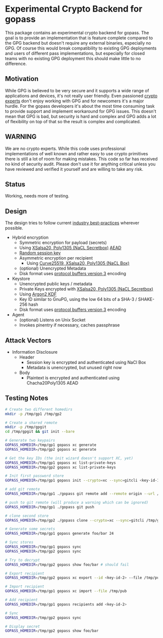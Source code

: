 Experimental Crypto Backend for gopass
======================================

This package contains an experimental crypto backend for gopass.
The goal is to provide an implementation that is feature complete
compared to the GPG backend but doesn't require any external binaries,
especially no GPG. Of course this would break compatibility to existing
GPG deployments and users of different pass implementations, but
especially for closed teams with no existing GPG deployment this should
make little to no difference.

Motivation
----------

While GPG is believed to be very secure and it supports a wide range of
applications and devices, it's not really user friendly. Even passioned
[crypto experts](https://moxie.org/blog/gpg-and-me/) don't enjoy working with GPG and for
newcomers it's a major hurdle. For the gopass developers it's about the
most time consuming task to provide support and implement workaround for
GPG issues. This doesn't mean that GPG is bad, but security is hard and
complex and GPG adds a lot of flexibility on top of that so the result
is complex and complicated.

WARNING
-------

We are no crypto experts. While this code uses professional implementations of
well known and rather easy to use crypto primitives there is still a lot of room
for making mistakes. This code so far has received no kind of security audit.
Please don't use it for anything critical unless you have reviewed and verified
it yourself and are willing to take any risk.

Status
------

Working, needs more of testing.

Design
------

The design tries to follow current [industry best-practices](http://latacora.singles/2018/04/03/cryptographic-right-answers.html) wherever possible.

* Hybrid encryption
    * Symmetric encryption for payload (secrets)
	* Using [XSalsa20, Poly1305 (NaCL Secretbox)](https://godoc.org/golang.org/x/crypto/nacl/secretbox) [AEAD](https://godoc.org/crypto/cipher#AEAD)
	* [Random session key](https://godoc.org/crypto/rand)
    * Asymmetric encryption per recipient
	    * Using [Curve25519, XSalsa20, Poly1305 (NaCL Box)](https://godoc.org/golang.org/x/crypto/nacl/box)
	* (optional) Unencrypted Metadata
    * Disk format uses [protocol buffers version 3](https://developers.google.com/protocol-buffers/) encoding
* Keystore
    * Unencrypted public keys / metadata
    * Private Keys encrypted with [XSalsa20, Poly1305 (NaCL Secretbox)](https://godoc.org/golang.org/x/crypto/nacl/secretbox)
	* Using [Argon2 KDF](https://godoc.org/golang.org/x/crypto/argon2)
    * Key ID similar to GnuPG, using the low 64 bits of a SHA-3 / SHAKE-256 hash
    * Disk format uses [protocol buffers version 3](https://developers.google.com/protocol-buffers/) encoding
* Agent
    * (optional) Listens on Unix Socket
    * Invokes pinentry if necessary, caches passphrase

Attack Vectors
--------------

* Information Disclosure
    * Header
      * Session key is encrypted and authenticated using NaCl Box
      * Metadata is unencrypted, but unused right now
    * Body
      * Plaintext is encrypted and authenticated using Chacha20Poly1305 AEAD

Testing Notes
-------------

```bash
# Create two different homedirs
mkdir -p /tmp/gp1 /tmp/gp2

# Create a shared remote
mkdir -p /tmp/gpgit
cd /tmp/gpgit && git init --bare

# Generate two keypairs
GOPASS_HOMEDIR=/tmp/gp1 gopass xc generate
GOPASS_HOMEDIR=/tmp/gp2 gopass xc generate

# Get the key IDs (the init wizard doesn't support XC, yet)
GOPASS_HOMEDIR=/tmp/gp1 gopass xc list-private-keys
GOPASS_HOMEDIR=/tmp/gp2 gopass xc list-private-keys

# Init first password store
GOPASS_HOMEDIR=/tmp/gp1 gopass init --crypto=xc --sync=gitcli <key-id-1>

# add git remote
GOPASS_HOMEDIR=/tmp/gp1 ./gopass git remote add --remote origin --url /tmp/gpgit

# push to git remote (will produce a warning which can be ignored)
GOPASS_HOMEDIR=/tmp/gp1 ./gopass git push

# clone second store
GOPASS_HOMEDIR=/tmp/gp2 ./gopass clone --crypto=xc --sync=gitcli /tmp/gpgit

# Generate some secrets
GOPASS_HOMEDIR=/tmp/gp1 gopass generate foo/bar 24

# Sync stores
GOPASS_HOMEDIR=/tmp/gp1 gopass sync
GOPASS_HOMEDIR=/tmp/gp2 gopass sync

# Try to decrypt
GOPASS_HOMEDIR=/tmp/gp2 gopass show foo/bar # should fail

# Export recipient
GOPASS_HOMEDIR=/tmp/gp2 gopass xc export --id <key-id-2> --file /tmp/pub

# Import recipient
GOPASS_HOMEDIR=/tmp/gp1 gopass xc import --file /tmp/pub

# Add recipient
GOPASS_HOMEDIR=/tmp/gp1 gopass recipients add <key-id-2>

# Sync
GOPASS_HOMEDIR=/tmp/gp2 gopass sync

# Display secret
GOPASS_HOMEDIR=/tmp/gp2 gopass show foo/bar
```
